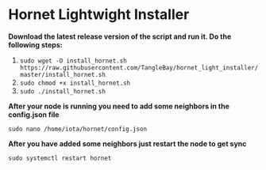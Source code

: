 # Hornet Lightwight Installer #

**Download the latest release version of the script and run it. Do the following steps:**

1. `sudo wget -O install_hornet.sh https://raw.githubusercontent.com/TangleBay/hornet_light_installer/master/install_hornet.sh`
2. `sudo chmod +x install_hornet.sh`
3. `sudo ./install_hornet.sh`

**After your node is running you need to add some neighbors in the config.json file**

`sudo nano /home/iota/hornet/config.json`

**After you have added some neighbors just restart the node to get sync**

`sudo systemctl restart hornet`